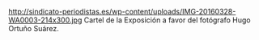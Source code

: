 http://sindicato-periodistas.es/wp-content/uploads/IMG-20160328-WA0003-214x300.jpg
Cartel de la Exposición a favor del fotógrafo Hugo Ortuño Suárez.
